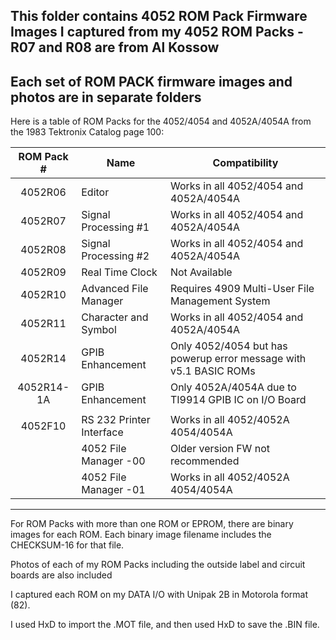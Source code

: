 This folder contains 4052 ROM Pack Firmware Images I captured from my 4052 ROM Packs - R07 and R08 are from Al Kossow
-----

Each set of ROM PACK firmware images and photos are in separate folders
-------

Here is a table of ROM Packs for the 4052/4054 and 4052A/4054A from the 1983 Tektronix Catalog page 100:

| ROM Pack # | Name   | Compatibility | 
|:----------:|----------|----------|
| 4052R06    | Editor   | Works in all 4052/4054 and 4052A/4054A |
| 4052R07    | Signal Processing #1 | Works in all 4052/4054 and 4052A/4054A |
| 4052R08    | Signal Processing #2 | Works in all 4052/4054 and 4052A/4054A |
| 4052R09    | Real Time Clock      | Not Available |
| 4052R10    | Advanced File Manager | Requires 4909 Multi-User File Management System |
| 4052R11    | Character and Symbol  | Works in all 4052/4054 and 4052A/4054A |
| 4052R14    | GPIB Enhancement      | Only 4052/4054 but has powerup error message with v5.1 BASIC ROMs |
| 4052R14-1A | GPIB Enhancement      | Only 4052A/4054A due to TI9914 GPIB IC on I/O Board |
|            |                       |                              |
| 4052F10    | RS 232 Printer Interface | Works in all 4052/4052A 4054/4054A |
|        | 4052 File Manager -00     | Older version FW not recommended     |
|        | 4052 File Manager -01     | Works in all 4052/4052A 4054/4054A    |

------
For ROM Packs with more than one ROM or EPROM, there are binary images for each ROM.  Each binary image filename includes the CHECKSUM-16 for that file.

Photos of each of my ROM Packs including the outside label and circuit boards are also included


I captured each ROM on my DATA I/O with Unipak 2B in Motorola format (82).

I used HxD to import the .MOT file, and then used HxD to save the .BIN file.
